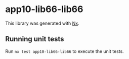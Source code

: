 # app10-lib66-lib66

This library was generated with [Nx](https://nx.dev).

## Running unit tests

Run `nx test app10-lib66-lib66` to execute the unit tests.
